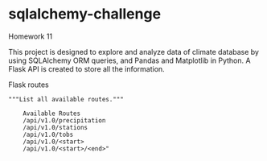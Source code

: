 # sqlalchemy-challenge
Homework 11

This project is designed to explore and analyze data of climate database by using SQLAlchemy ORM queries, and Pandas and Matplotlib in Python. A Flask API is created to store all the information.


Flask routes 

    """List all available routes."""
  
        Available Routes
        /api/v1.0/precipitation
        /api/v1.0/stations
        /api/v1.0/tobs
        /api/v1.0/<start>
        /api/v1.0/<start>/<end>"